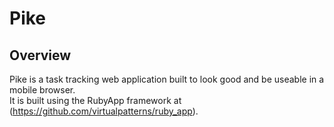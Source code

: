 # Pike 

## Overview

Pike is a task tracking web application built to look good and be useable in a mobile browser.  
It is built using the RubyApp framework at (https://github.com/virtualpatterns/ruby_app). 